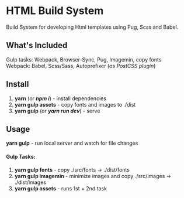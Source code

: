 # HTML Build System 

Build System for developing Html templates using Pug, Scss and Babel. 


## What's Included 

Gulp tasks: Webpack, Browser-Sync, Pug, Imagemin, copy fonts  
Webpack: Babel, Scss/Sass, Autoprefixer (_as PostCSS plugin_)


## Install

1. **yarn** (or **_npm i_**) - install dependencies
2. **yarn gulp assets** - copy fonts and images to ./dist
3. **yarn gulp** (or **_yarn run dev_**) - serve


## Usage 

**yarn gulp** - run local server and watch for file changes 

#### Gulp Tasks:

1. **yarn gulp fonts** - copy ./src/fonts -> ./dist/fonts
2. **yarn gulp imagemin** - minimize images and copy ./src/images -> ./dist/images
3. **yarn gulp assets** - runs 1st + 2nd task 
